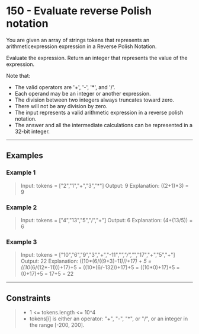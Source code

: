 # 150 - Evaluate reverse Polish notation

You are given an array of strings tokens that represents an arithmeticexpression
expression in a Reverse Polish Notation.

Evaluate the expression. Return an integer that represents the value of the expression.

Note that:

- The valid operators are '+', '-', '*', and '/'.
- Each operand may be an integer or another expression.
- The division between two integers always truncates toward zero.
- There will not be any division by zero.
- The input represents a valid arithmetic expression in a reverse polish notation.
- The answer and all the intermediate calculations can be represented in a 32-bit
integer.

---

## Examples

### Example 1

> Input: tokens = ["2","1","+","3","*"]
> Output: 9
> Explanation: ((2+1)*3) = 9

### Example 2

> Input: tokens = ["4","13","5","/","+"]
> Output: 6
> Explanation: (4+(13/5)) = 6

### Example 3

> Input: tokens = ["10","6","9","3","+","-11","*","/","*","17","+","5","+"]
> Output: 22
> Explanation: ((10*(6/((9+3)*-11)))+17) + 5
> = ((10*(6/(12*-11)))+17)+5
> = ((10*(6/-132))+17)+5
> = ((10*0)+17)+5
> = (0+17)+5
> = 17+5
> = 22

---

## Constraints

> - 1 <= tokens.length <= 10^4
> - tokens[i] is either an operator: "+", "-", "*", or "/", or an
> integer in the range [-200, 200].
